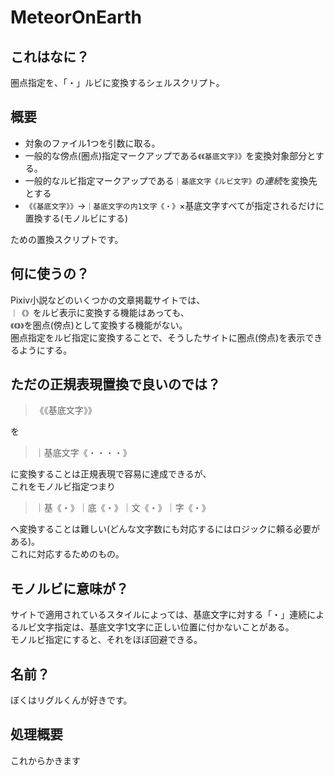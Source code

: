 # MeteorOnEarth

## これはなに？
圏点指定を、「・」ルビに変換するシェルスクリプト。

## 概要
- 対象のファイル1つを引数に取る。
- 一般的な傍点(圏点)指定マークアップである`《《基底文字》》`を変換対象部分とする。
- 一般的なルビ指定マークアップである`｜基底文字《ルビ文字》`の*連続*を変換先とする
- `《《基底文字》》`→`｜基底文字の内1文字《・》`×基底文字すべてが指定されるだけに置換する(モノルビにする)  

ための置換スクリプトです。

## 何に使うの？
Pixiv小説などのいくつかの文章掲載サイトでは、  
`｜《》`をルビ表示に変換する機能はあっても、  
`《《》》`を圏点(傍点)として変換する機能がない。  
圏点指定をルビ指定に変換することで、そうしたサイトに圏点(傍点)を表示できるようにする。

## ただの正規表現置換で良いのでは？

> 《《基底文字》》  

を  

> ｜基底文字《・・・・》  

に変換することは正規表現で容易に達成できるが、  
これをモノルビ指定つまり  

> ｜基《・》｜底《・》｜文《・》｜字《・》  

へ変換することは難しい(どんな文字数にも対応するにはロジックに頼る必要がある)。  
これに対応するためのもの。

## モノルビに意味が？

サイトで適用されているスタイルによっては、基底文字に対する「・」連続によるルビ文字指定は、基底文字1文字に正しい位置に付かないことがある。  
モノルビ指定にすると、それをほぼ回避できる。

## 名前？
ぼくはリグルくんが好きです。


## 処理概要
これからかきます
